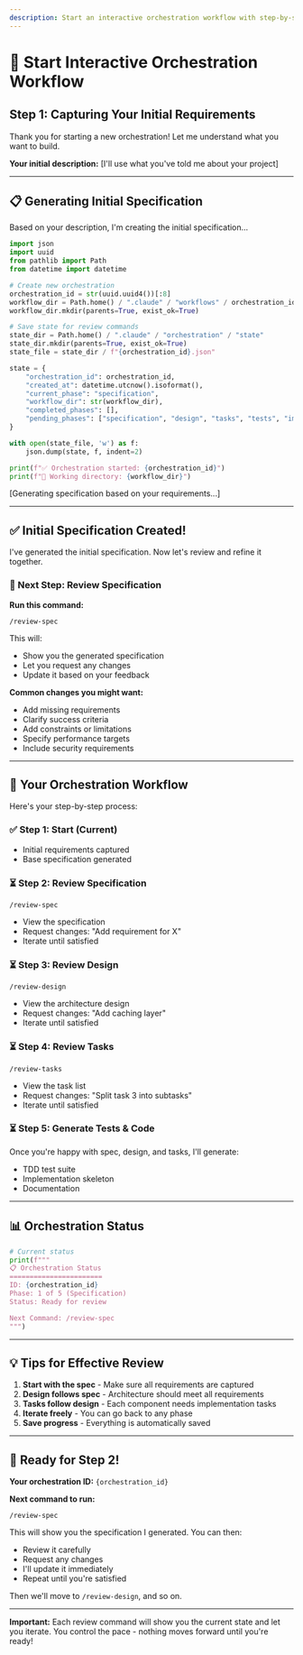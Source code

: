 ```yaml
---
description: Start an interactive orchestration workflow with step-by-step review
---
```


# 🚀 Start Interactive Orchestration Workflow

## Step 1: Capturing Your Initial Requirements

Thank you for starting a new orchestration! Let me understand what you want to build.

**Your initial description:**
[I'll use what you've told me about your project]

---

## 📋 Generating Initial Specification

Based on your description, I'm creating the initial specification...

```python
import json
import uuid
from pathlib import Path
from datetime import datetime

# Create new orchestration
orchestration_id = str(uuid.uuid4())[:8]
workflow_dir = Path.home() / ".claude" / "workflows" / orchestration_id
workflow_dir.mkdir(parents=True, exist_ok=True)

# Save state for review commands
state_dir = Path.home() / ".claude" / "orchestration" / "state"
state_dir.mkdir(parents=True, exist_ok=True)
state_file = state_dir / f"{orchestration_id}.json"

state = {
    "orchestration_id": orchestration_id,
    "created_at": datetime.utcnow().isoformat(),
    "current_phase": "specification",
    "workflow_dir": str(workflow_dir),
    "completed_phases": [],
    "pending_phases": ["specification", "design", "tasks", "tests", "implementation"]
}

with open(state_file, 'w') as f:
    json.dump(state, f, indent=2)

print(f"✅ Orchestration started: {orchestration_id}")
print(f"📁 Working directory: {workflow_dir}")
```

[Generating specification based on your requirements...]

---

## ✅ Initial Specification Created!

I've generated the initial specification. Now let's review and refine it together.

### 📝 Next Step: Review Specification

**Run this command:**
```
/review-spec
```

This will:
- Show you the generated specification
- Let you request any changes
- Update it based on your feedback

**Common changes you might want:**
- Add missing requirements
- Clarify success criteria
- Add constraints or limitations
- Specify performance targets
- Include security requirements

---

## 🔄 Your Orchestration Workflow

Here's your step-by-step process:

### ✅ Step 1: Start (Current)
- Initial requirements captured
- Base specification generated

### ⏳ Step 2: Review Specification
```
/review-spec
```
- View the specification
- Request changes: "Add requirement for X"
- Iterate until satisfied

### ⏳ Step 3: Review Design
```
/review-design
```
- View the architecture design
- Request changes: "Add caching layer"
- Iterate until satisfied

### ⏳ Step 4: Review Tasks
```
/review-tasks
```
- View the task list
- Request changes: "Split task 3 into subtasks"
- Iterate until satisfied

### ⏳ Step 5: Generate Tests & Code
Once you're happy with spec, design, and tasks, I'll generate:
- TDD test suite
- Implementation skeleton
- Documentation

---

## 📊 Orchestration Status

```python
# Current status
print(f"""
📋 Orchestration Status
=======================
ID: {orchestration_id}
Phase: 1 of 5 (Specification)
Status: Ready for review

Next Command: /review-spec
""")
```

---

## 💡 Tips for Effective Review

1. **Start with the spec** - Make sure all requirements are captured
2. **Design follows spec** - Architecture should meet all requirements
3. **Tasks follow design** - Each component needs implementation tasks
4. **Iterate freely** - You can go back to any phase
5. **Save progress** - Everything is automatically saved

---

## 🎯 Ready for Step 2!

**Your orchestration ID:** `{orchestration_id}`

**Next command to run:**
```
/review-spec
```

This will show you the specification I generated. You can then:
- Review it carefully
- Request any changes
- I'll update it immediately
- Repeat until you're satisfied

Then we'll move to `/review-design`, and so on.

---

**Important:** Each review command will show you the current state and let you iterate. You control the pace - nothing moves forward until you're ready!

